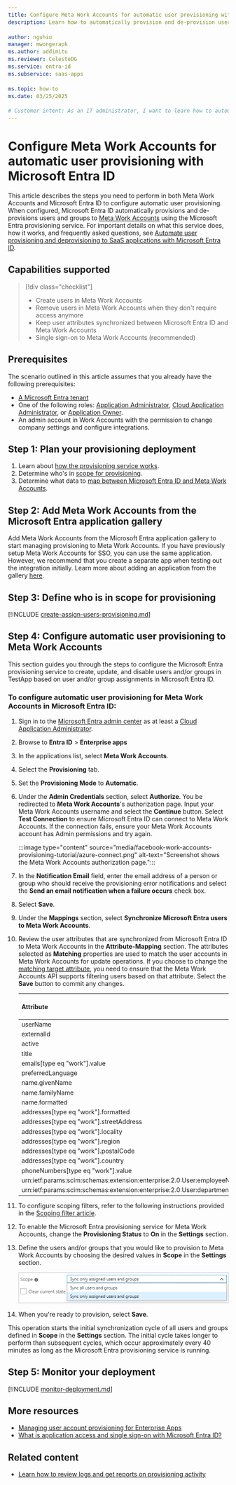 ```yaml
---
title: Configure Meta Work Accounts for automatic user provisioning with Microsoft Entra ID
description: Learn how to automatically provision and de-provision user accounts from Microsoft Entra ID to Meta Work Accounts.

author: nguhiu
manager: mwongerapk
ms.author: addimitu
ms.reviewer: CelesteDG
ms.service: entra-id
ms.subservice: saas-apps

ms.topic: how-to
ms.date: 03/25/2025

# Customer intent: As an IT administrator, I want to learn how to automatically provision and deprovision user accounts from Microsoft Entra ID to Facebook Work Accounts so that I can streamline the user management process and ensure that users have the appropriate access to Facebook Work Accounts.
---
```


# Configure Meta Work Accounts for automatic user provisioning with Microsoft Entra ID

This article describes the steps you need to perform in both Meta Work Accounts and Microsoft Entra ID to configure automatic user provisioning. When configured, Microsoft Entra ID automatically provisions and de-provisions users and groups to [Meta Work Accounts](https://work.meta.com) using the Microsoft Entra provisioning service. For important details on what this service does, how it works, and frequently asked questions, see [Automate user provisioning and deprovisioning to SaaS applications with Microsoft Entra ID](~/identity/app-provisioning/user-provisioning.md).

## Capabilities supported

> [!div class="checklist"]
> * Create users in Meta Work Accounts
> * Remove users in Meta Work Accounts when they don't require access anymore
> * Keep user attributes synchronized between Microsoft Entra ID and Meta Work Accounts
> * Single sign-on to Meta Work Accounts (recommended)

## Prerequisites

The scenario outlined in this article assumes that you already have the following prerequisites:

* [A Microsoft Entra tenant](~/identity-platform/quickstart-create-new-tenant.md)
* One of the following roles: [Application Administrator](/entra/identity/role-based-access-control/permissions-reference#application-administrator), [Cloud Application Administrator](/entra/identity/role-based-access-control/permissions-reference#cloud-application-administrator), or [Application Owner](/entra/fundamentals/users-default-permissions#owned-enterprise-applications).
* An admin account in Work Accounts with the permission to change company settings and configure integrations.

## Step 1: Plan your provisioning deployment

1. Learn about [how the provisioning service works](~/identity/app-provisioning/user-provisioning.md).
1. Determine who's in [scope for provisioning](~/identity/app-provisioning/define-conditional-rules-for-provisioning-user-accounts.md).
1. Determine what data to [map between Microsoft Entra ID and Meta Work Accounts](~/identity/app-provisioning/customize-application-attributes.md).

<a name='step-2-add-meta-work-accounts-from-the-azure-ad-application-gallery'></a>

## Step 2: Add Meta Work Accounts from the Microsoft Entra application gallery

Add Meta Work Accounts from the Microsoft Entra application gallery to start managing provisioning to Meta Work Accounts. If you have previously setup Meta Work Accounts for SSO, you can use the same application. However, we recommend that you create a separate app when testing out the integration initially. Learn more about adding an application from the gallery [here](~/identity/enterprise-apps/add-application-portal.md).

## Step 3: Define who is in scope for provisioning

[!INCLUDE [create-assign-users-provisioning.md](~/identity/saas-apps/includes/create-assign-users-provisioning.md)]

## Step 4: Configure automatic user provisioning to Meta Work Accounts

This section guides you through the steps to configure the Microsoft Entra provisioning service to create, update, and disable users and/or groups in TestApp based on user and/or group assignments in Microsoft Entra ID.

<a name='to-configure-automatic-user-provisioning-for-meta-work-accounts-in-azure-ad'></a>

### To configure automatic user provisioning for Meta Work Accounts in Microsoft Entra ID:

1. Sign in to the [Microsoft Entra admin center](https://entra.microsoft.com) as at least a [Cloud Application Administrator](~/identity/role-based-access-control/permissions-reference.md#cloud-application-administrator).
1. Browse to **Entra ID** > **Enterprise apps**

1. In the applications list, select **Meta Work Accounts**.

1. Select the **Provisioning** tab.

1. Set the **Provisioning Mode** to **Automatic**.

1. Under the **Admin Credentials** section, select **Authorize**. You be redirected to **Meta Work Accounts**'s authorization page. Input your Meta Work Accounts username and select the **Continue** button. Select **Test Connection** to ensure Microsoft Entra ID can connect to Meta Work Accounts. If the connection fails, ensure your Meta Work Accounts account has Admin permissions and try again.

    :::image type="content" source="media/facebook-work-accounts-provisioning-tutorial/azure-connect.png" alt-text="Screenshot shows the Meta Work Accounts authorization page.":::

1. In the **Notification Email** field, enter the email address of a person or group who should receive the provisioning error notifications and select the **Send an email notification when a failure occurs** check box.

1. Select **Save**.

1. Under the **Mappings** section, select **Synchronize Microsoft Entra users to Meta Work Accounts**.

1. Review the user attributes that are synchronized from Microsoft Entra ID to Meta Work Accounts in the **Attribute-Mapping** section. The attributes selected as **Matching** properties are used to match the user accounts in Meta Work Accounts for update operations. If you choose to change the [matching target attribute](~/identity/app-provisioning/customize-application-attributes.md), you need to ensure that the Meta Work Accounts API supports filtering users based on that attribute. Select the **Save** button to commit any changes.

    |Attribute|Type|Supported for filtering|
    |---|---|---|
    |userName|String|&check;|
    |externalId|String||
    |active|Boolean||
    |title|String||
    |emails[type eq "work"].value|String||
    |preferredLanguage|String||
    |name.givenName|String||
    |name.familyName|String||
    |name.formatted|String||
    |addresses[type eq "work"].formatted|String||
    |addresses[type eq "work"].streetAddress|String||
    |addresses[type eq "work"].locality|String||
    |addresses[type eq "work"].region|String||
    |addresses[type eq "work"].postalCode|String||
    |addresses[type eq "work"].country|String||
    |phoneNumbers[type eq "work"].value|String||
    |urn:ietf:params:scim:schemas:extension:enterprise:2.0:User:employeeNumber|String||
    |urn:ietf:params:scim:schemas:extension:enterprise:2.0:User:department|String||

1. To configure scoping filters, refer to the following instructions provided in the [Scoping filter article](~/identity/app-provisioning/define-conditional-rules-for-provisioning-user-accounts.md).

1. To enable the Microsoft Entra provisioning service for Meta Work Accounts, change the **Provisioning Status** to **On** in the **Settings** section.

1. Define the users and/or groups that you would like to provision to Meta Work Accounts by choosing the desired values in **Scope** in the **Settings** section.

   ![Screenshot shows the Scope dropdown in the Settings section.](common/provisioning-scope.png)

1. When you're ready to provision, select **Save**.

This operation starts the initial synchronization cycle of all users and groups defined in **Scope** in the **Settings** section. The initial cycle takes longer to perform than subsequent cycles, which occur approximately every 40 minutes as long as the Microsoft Entra provisioning service is running.

## Step 5: Monitor your deployment

[!INCLUDE [monitor-deployment.md](~/identity/saas-apps/includes/monitor-deployment.md)]

## More resources

* [Managing user account provisioning for Enterprise Apps](~/identity/app-provisioning/configure-automatic-user-provisioning-portal.md)
* [What is application access and single sign-on with Microsoft Entra ID?](~/identity/enterprise-apps/what-is-single-sign-on.md)

## Related content

* [Learn how to review logs and get reports on provisioning activity](~/identity/app-provisioning/check-status-user-account-provisioning.md)
